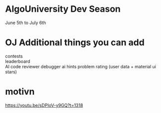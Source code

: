 # AlgoUniversity Dev Season

June 5th to July 6th



# OJ Additional things you can add
contests  
leaderboard  
AI code reviewer
debugger
ai hints
problem rating (user data + material ui stars)










# motivn
https://youtu.be/sDPIoV-y9GQ?t=1318